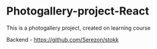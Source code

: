 # Photogallery-project-React
This is a photogallery project, created on learning course

Backend - https://github.com/Serezon/stokk
